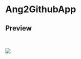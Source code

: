 # Ang2GithubApp


<h2> Preview</h2>
<br/>
<br/>

<img  src="https://gifyu.com/images/Ang2GithubAppPreview.gif">
